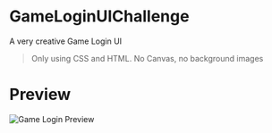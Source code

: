 # GameLoginUIChallenge
A very creative Game Login UI

> Only using CSS and HTML. No Canvas, no background images

# Preview
![Game Login Preview](http://i.imgur.com/poFMDyD.png "Game Login Preview")